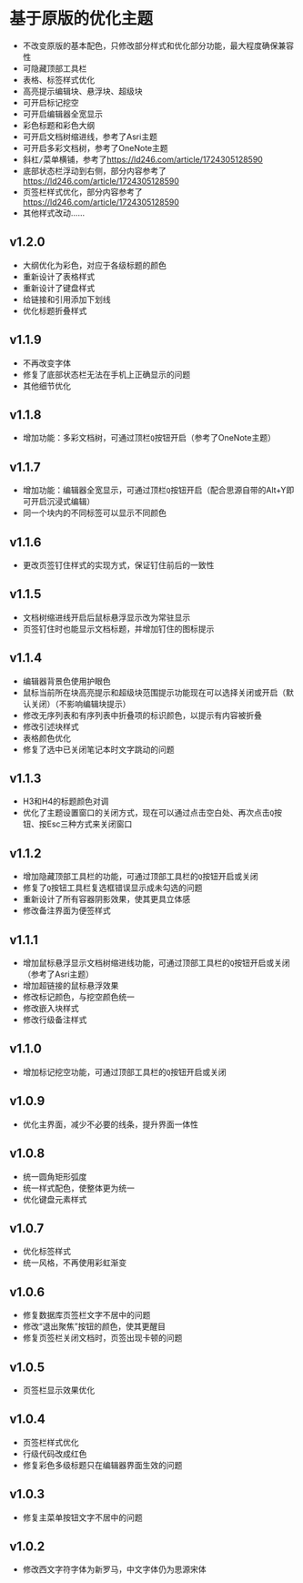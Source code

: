 # 基于原版的优化主题

* 不改变原版的基本配色，只修改部分样式和优化部分功能，最大程度确保兼容性
* 可隐藏顶部工具栏
* 表格、标签样式优化
* 高亮提示编辑块、悬浮块、超级块
* 可开启标记挖空
* 可开启编辑器全宽显示
* 彩色标题和彩色大纲
* 可开启文档树缩进线，参考了Asri主题
* 可开启多彩文档树，参考了OneNote主题
* 斜杠`/`菜单横铺，参考了<https://ld246.com/article/1724305128590>
* 底部状态栏浮动到右侧，部分内容参考了<https://ld246.com/article/1724305128590>
* 页签栏样式优化，部分内容参考了<https://ld246.com/article/1724305128590>
* 其他样式改动......

## v1.2.0
* 大纲优化为彩色，对应于各级标题的颜色
* 重新设计了表格样式
* 重新设计了键盘样式
* 给链接和引用添加下划线
* 优化标题折叠样式

## v1.1.9
* 不再改变字体
* 修复了底部状态栏无法在手机上正确显示的问题
* 其他细节优化

## v1.1.8
* 增加功能：多彩文档树，可通过顶栏`Q`按钮开启（参考了OneNote主题）

## v1.1.7
* 增加功能：编辑器全宽显示，可通过顶栏`Q`按钮开启（配合思源自带的Alt+Y即可开启沉浸式编辑）
* 同一个块内的不同标签可以显示不同颜色

## v1.1.6
* 更改页签钉住样式的实现方式，保证钉住前后的一致性

## v1.1.5
* 文档树缩进线开启后鼠标悬浮显示改为常驻显示
* 页签钉住时也能显示文档标题，并增加钉住的图标提示

## v1.1.4
* 编辑器背景色使用护眼色
* 鼠标当前所在块高亮提示和超级块范围提示功能现在可以选择关闭或开启（默认关闭）（不影响编辑块提示）
* 修改无序列表和有序列表中折叠项的标识颜色，以提示有内容被折叠
* 修改引述块样式
* 表格颜色优化
* 修复了选中已关闭笔记本时文字跳动的问题

## v1.1.3
* H3和H4的标题颜色对调
* 优化了主题设置窗口的关闭方式，现在可以通过点击空白处、再次点击`Q`按钮、按Esc三种方式来关闭窗口

## v1.1.2
* 增加隐藏顶部工具栏的功能，可通过顶部工具栏的`Q`按钮开启或关闭
* 修复了`Q`按钮工具栏复选框错误显示成未勾选的问题
* 重新设计了所有容器阴影效果，使其更具立体感
* 修改备注界面为便签样式

## v1.1.1
* 增加鼠标悬浮显示文档树缩进线功能，可通过顶部工具栏的`Q`按钮开启或关闭（参考了Asri主题）
* 增加超链接的鼠标悬浮效果
* 修改标记颜色，与挖空颜色统一
* 修改嵌入块样式
* 修改行级备注样式

## v1.1.0
* 增加标记挖空功能，可通过顶部工具栏的`Q`按钮开启或关闭

## v1.0.9
* 优化主界面，减少不必要的线条，提升界面一体性

## v1.0.8
* 统一圆角矩形弧度
* 统一样式配色，使整体更为统一
* 优化键盘元素样式

## v1.0.7
* 优化标签样式
* 统一风格，不再使用彩虹渐变

## v1.0.6
* 修复数据库页签栏文字不居中的问题
* 修改“退出聚焦”按钮的颜色，使其更醒目
* 修复页签栏关闭文档时，页签出现卡顿的问题

## v1.0.5
* 页签栏显示效果优化

## v1.0.4
* 页签栏样式优化
* 行级代码改成红色
* 修复彩色多级标题只在编辑器界面生效的问题

## v1.0.3
* 修复主菜单按钮文字不居中的问题

## v1.0.2
* 修改西文字符字体为新罗马，中文字体仍为思源宋体